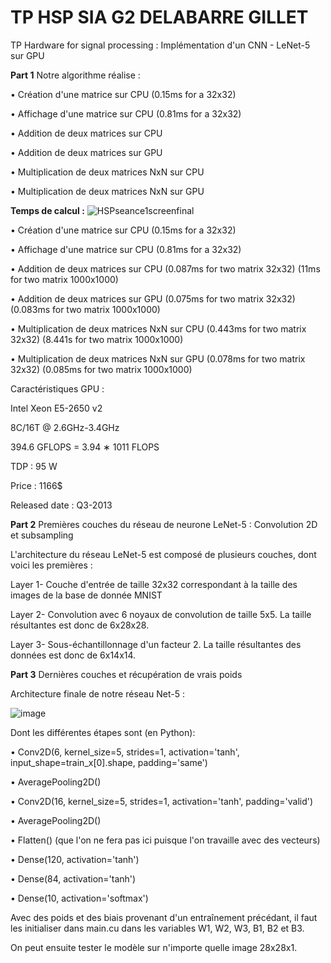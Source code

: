 # TP HSP SIA G2 DELABARRE GILLET
TP Hardware for signal processing : Implémentation d'un CNN - LeNet-5 sur GPU



**Part 1**
Notre algorithme réalise :

• Création d'une matrice sur CPU                  (0.15ms for a 32x32)

• Affichage d'une matrice sur CPU                 (0.81ms for a 32x32)

• Addition de deux matrices sur CPU            

• Addition de deux matrices sur GPU    

• Multiplication de deux matrices NxN sur CPU     

• Multiplication de deux matrices NxN sur GPU     



**Temps de calcul :**
![HSPseance1screenfinal](https://user-images.githubusercontent.com/93649903/211338506-9e682020-136d-4b5d-ac4a-b1ca6edf020d.JPG)

• Création d'une matrice sur CPU                  (0.15ms for a 32x32)

• Affichage d'une matrice sur CPU                 (0.81ms for a 32x32)

• Addition de deux matrices sur CPU               (0.087ms for two matrix 32x32)  (11ms for two matrix 1000x1000)

• Addition de deux matrices sur GPU               (0.075ms for two matrix 32x32)  (0.083ms for two matrix 1000x1000)

• Multiplication de deux matrices NxN sur CPU     (0.443ms for two matrix 32x32)  (8.441s for two matrix 1000x1000)

• Multiplication de deux matrices NxN sur GPU     (0.078ms for two matrix 32x32)  (0.085ms for two matrix 1000x1000)
 
  
   
Caractéristiques GPU :

Intel Xeon E5-2650 v2

8C/16T @ 2.6GHz-3.4GHz

394.6 GFLOPS = 3.94 ∗ 1011 FLOPS

TDP : 95 W

Price : 1166$

Released date : Q3-2013

**Part  2** Premières couches du réseau de neurone LeNet-5 : Convolution 2D et subsampling

L'architecture du réseau LeNet-5 est composé de plusieurs couches, dont voici les premières :

Layer 1- Couche d'entrée de taille 32x32 correspondant à la taille des images de la base de donnée MNIST

Layer 2- Convolution avec 6 noyaux de convolution de taille 5x5. La taille résultantes est donc de 6x28x28.

Layer 3- Sous-échantillonnage d'un facteur 2. La taille résultantes des données est donc de 6x14x14.

**Part 3** Dernières couches et récupération de vrais poids

Architecture finale de notre réseau Net-5 :

![image](https://user-images.githubusercontent.com/93649903/211815911-69e96ed1-fcc4-40d3-b22e-1d5999d002af.png)

Dont les différentes étapes sont (en Python):

• Conv2D(6, kernel_size=5, strides=1,  activation='tanh', input_shape=train_x[0].shape, padding='same')

• AveragePooling2D()

• Conv2D(16, kernel_size=5, strides=1, activation='tanh', padding='valid')

• AveragePooling2D()

• Flatten() (que l'on ne fera pas ici puisque l'on travaille avec des vecteurs)

• Dense(120, activation='tanh')

• Dense(84, activation='tanh')

• Dense(10, activation='softmax')

Avec des poids et des biais provenant d'un entraînement précédant, il faut les initialiser dans main.cu dans les variables W1, W2, W3, B1, B2 et B3.

On peut ensuite tester le modèle sur n'importe quelle image 28x28x1.
